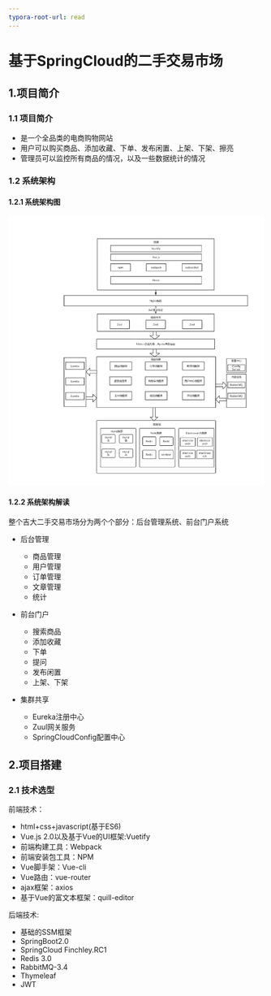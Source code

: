 ```yaml
---
typora-root-url: read
---
```


# 基于SpringCloud的二手交易市场

## 1.项目简介

### 1.1 项目简介

- 是一个全品类的电商购物网站
- 用户可以购买商品、添加收藏、下单、发布闲置、上架、下架、擦亮
- 管理员可以监控所有商品的情况，以及一些数据统计的情况

### 1.2 系统架构

#### 1.2.1 系统架构图

![二手交易市场架构](https://github.com/502513206/JDMarket-springcloud/raw/master/README.assets/二手交易市场架构.png)

#### 1.2.2  系统架构解读

整个吉大二手交易市场分为两个个部分：后台管理系统、前台门户系统

- 后台管理
  - 商品管理
  - 用户管理
  - 订单管理
  -  文章管理
  - 统计
- 前台门户
  - 搜索商品
  - 添加收藏
  - 下单
  - 提问
  - 发布闲置
  - 上架、下架

- 集群共享
  - Eureka注册中心
  - Zuul网关服务
  - SpringCloudConfig配置中心

## 2.项目搭建

### 2.1 技术选型

前端技术：

- html+css+javascript(基于ES6)
- Vue.js 2.0以及基于Vue的UI框架:Vuetify
- 前端构建工具：Webpack
- 前端安装包工具：NPM
- Vue脚手架：Vue-cli
- Vue路由：vue-router
- ajax框架：axios
- 基于Vue的富文本框架：quill-editor

后端技术:

- 基础的SSM框架
- SpringBoot2.0
- SpringCloud Finchley.RC1
- Redis 3.0
- RabbitMQ-3.4
- Thymeleaf
- JWT

